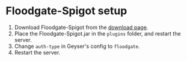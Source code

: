 # Floodgate-Spigot setup

1. Download Floodgate-Spigot from the [download page](https://download.geysermc.org/v2/projects/floodgate/versions/latest/builds/latest/downloads/spigot).
2. Place the Floodgate-Spigot.jar in the `plugins` folder, and restart the server.
3. Change `auth-type` in Geyser's config to `floodgate`.
4. Restart the server.
